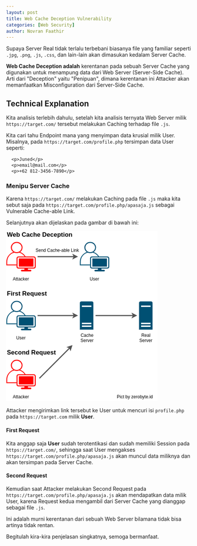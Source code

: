 ```yaml
---
layout: post
title: Web Cache Deception Vulnerability
categories: [Web Security]
author: Novran Faathir
---
```


Supaya Server Real tidak terlalu terbebani biasanya file yang familiar seperti `.jpg`, `.png`, `.js`, `.css`, dan lain-lain akan dimasukan kedalam Server Cache.

**Web Cache Deception adalah** kerentanan pada sebuah Server Cache yang digunakan untuk menampung data dari Web Server (Server-Side Cache). Arti dari "Deception" yaitu "Penipuan", dimana kerentanan ini Attacker akan memanfaatkan Misconfiguration dari Server-Side Cache.

## Technical Explanation

Kita analisis terlebih dahulu, setelah kita analisis ternyata Web Server milik `https://target.com/` tersebut melakukan Caching terhadap file `.js`.

Kita cari tahu Endpoint mana yang menyimpan data krusial milik User.
Misalnya, pada `https://target.com/profile.php` tersimpan data User seperti:
```
  <p>Juned</p>
  <p>email@mail.com</p>
  <p>+62 812-3456-7890</p>
```

### Menipu Server Cache

Karena `https://target.com/` melakukan Caching pada file `.js` maka kita sebut saja pada `https://target.com/profile.php/apasaja.js` sebagai Vulnerable Cache-able Link.

Selanjutnya akan dijelaskan pada gambar di bawah ini:

![Web Cache Deception](/images/Web%20Cache%20Deception.png)

Attacker mengirimkan link tersebut ke User untuk mencuri isi `profile.php` pada `https://target.com` milik **User**.

#### First Request
Kita anggap saja **User** sudah terotentikasi dan sudah memiliki Session pada `https://target.com/`, sehingga saat User mengakses `https://target.com/profile.php/apasaja.js` akan muncul data miliknya dan akan tersimpan pada Server Cache.

#### Second Request
Kemudian saat Attacker melakukan Second Request pada `https://target.com/profile.php/apasaja.js` akan mendapatkan data milik User, karena Request kedua mengambil dari Server Cache yang dianggap sebagai file `.js`.

Ini adalah murni kerentanan dari sebuah Web Server bilamana tidak bisa artinya tidak rentan.

Begitulah kira-kira penjelasan singkatnya, semoga bermanfaat.
